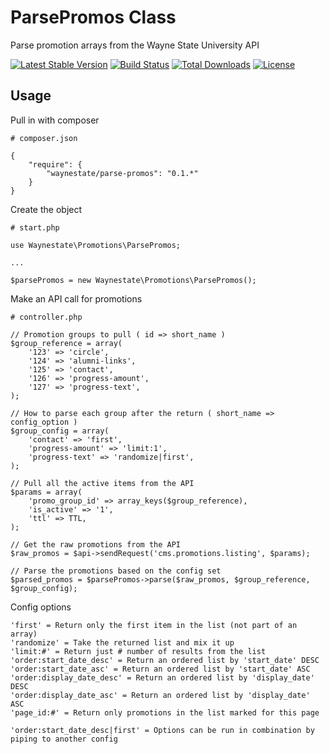 ParsePromos Class
============

Parse promotion arrays from the Wayne State University API

[![Latest Stable Version](https://poser.pugx.org/waynestate/parse-promos/v/stable.svg)](https://packagist.org/packages/waynestate/parse-promos)
[![Build Status](https://travis-ci.org/waynestate/parse-promos.svg?branch=develop)](https://travis-ci.org/waynestate/parse-promos)
[![Total Downloads](https://poser.pugx.org/waynestate/parse-promos/downloads.svg)](https://packagist.org/packages/waynestate/parse-promos)
[![License](https://poser.pugx.org/waynestate/parse-promos/license.svg)](https://packagist.org/packages/waynestate/parse-promos)

Usage
------------

Pull in with composer

    # composer.json

    {
        "require": {
            "waynestate/parse-promos": "0.1.*"
        }
    }

Create the object

    # start.php

    use Waynestate\Promotions\ParsePromos;

    ...

    $parsePromos = new Waynestate\Promotions\ParsePromos();

Make an API call for promotions

    # controller.php

    // Promotion groups to pull ( id => short_name )
    $group_reference = array(
        '123' => 'circle',
        '124' => 'alumni-links',
        '125' => 'contact',
        '126' => 'progress-amount',
        '127' => 'progress-text',
    );

    // How to parse each group after the return ( short_name => config_option )
    $group_config = array(
        'contact' => 'first',
        'progress-amount' => 'limit:1',
        'progress-text' => 'randomize|first',
    );

    // Pull all the active items from the API
    $params = array(
        'promo_group_id' => array_keys($group_reference),
        'is_active' => '1',
        'ttl' => TTL,
    );

    // Get the raw promotions from the API
    $raw_promos = $api->sendRequest('cms.promotions.listing', $params);

    // Parse the promotions based on the config set
    $parsed_promos = $parsePromos->parse($raw_promos, $group_reference, $group_config);

Config options

    'first' = Return only the first item in the list (not part of an array)
    'randomize' = Take the returned list and mix it up
    'limit:#' = Return just # number of results from the list
    'order:start_date_desc' = Return an ordered list by 'start_date' DESC
    'order:start_date_asc' = Return an ordered list by 'start_date' ASC
    'order:display_date_desc' = Return an ordered list by 'display_date' DESC
    'order:display_date_asc' = Return an ordered list by 'display_date' ASC
    'page_id:#' = Return only promotions in the list marked for this page

    'order:start_date_desc|first' = Options can be run in combination by piping to another config
